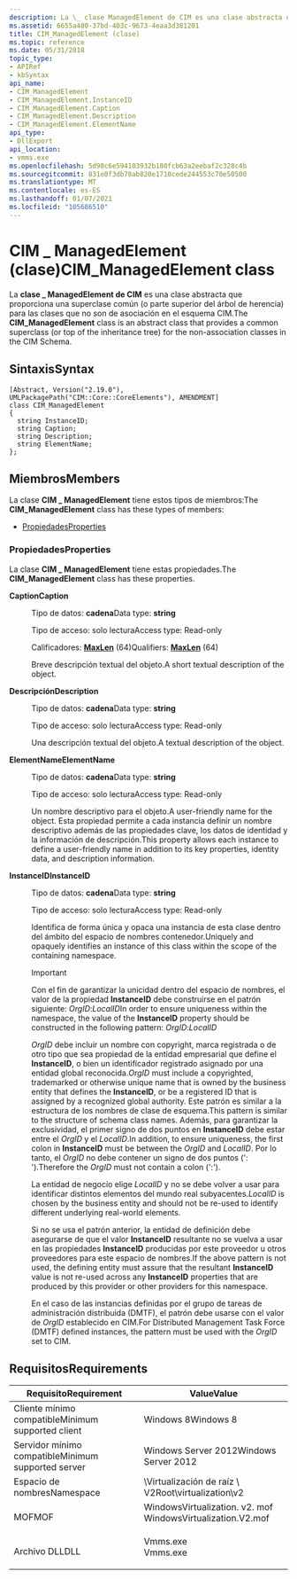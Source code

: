 ```yaml
---
description: La \_ clase ManagedElement de CIM es una clase abstracta que proporciona una superclase común (o parte superior del árbol de herencia) para las clases que no son de asociación en el esquema CIM.
ms.assetid: 6655a480-37bd-403c-9673-4eaa3d381201
title: CIM_ManagedElement (clase)
ms.topic: reference
ms.date: 05/31/2018
topic_type:
- APIRef
- kbSyntax
api_name:
- CIM_ManagedElement
- CIM_ManagedElement.InstanceID
- CIM_ManagedElement.Caption
- CIM_ManagedElement.Description
- CIM_ManagedElement.ElementName
api_type:
- DllExport
api_location:
- vmms.exe
ms.openlocfilehash: 5d98c6e594103932b180fcb63a2eebaf2c328c4b
ms.sourcegitcommit: 831e8f3db78ab820e1710cede244553c70e50500
ms.translationtype: MT
ms.contentlocale: es-ES
ms.lasthandoff: 01/07/2021
ms.locfileid: "105686510"
---
```

# <a name="cim_managedelement-class"></a><span data-ttu-id="95fc1-103">CIM \_ ManagedElement (clase)</span><span class="sxs-lookup"><span data-stu-id="95fc1-103">CIM\_ManagedElement class</span></span>

<span data-ttu-id="95fc1-104">La **clase \_ ManagedElement de CIM** es una clase abstracta que proporciona una superclase común (o parte superior del árbol de herencia) para las clases que no son de asociación en el esquema CIM.</span><span class="sxs-lookup"><span data-stu-id="95fc1-104">The **CIM\_ManagedElement** class is an abstract class that provides a common superclass (or top of the inheritance tree) for the non-association classes in the CIM Schema.</span></span>

## <a name="syntax"></a><span data-ttu-id="95fc1-105">Sintaxis</span><span class="sxs-lookup"><span data-stu-id="95fc1-105">Syntax</span></span>

``` syntax
[Abstract, Version("2.19.0"), UMLPackagePath("CIM::Core::CoreElements"), AMENDMENT]
class CIM_ManagedElement
{
  string InstanceID;
  string Caption;
  string Description;
  string ElementName;
};
```

## <a name="members"></a><span data-ttu-id="95fc1-106">Miembros</span><span class="sxs-lookup"><span data-stu-id="95fc1-106">Members</span></span>

<span data-ttu-id="95fc1-107">La clase **CIM \_ ManagedElement** tiene estos tipos de miembros:</span><span class="sxs-lookup"><span data-stu-id="95fc1-107">The **CIM\_ManagedElement** class has these types of members:</span></span>

-   [<span data-ttu-id="95fc1-108">Propiedades</span><span class="sxs-lookup"><span data-stu-id="95fc1-108">Properties</span></span>](#properties)

### <a name="properties"></a><span data-ttu-id="95fc1-109">Propiedades</span><span class="sxs-lookup"><span data-stu-id="95fc1-109">Properties</span></span>

<span data-ttu-id="95fc1-110">La clase **CIM \_ ManagedElement** tiene estas propiedades.</span><span class="sxs-lookup"><span data-stu-id="95fc1-110">The **CIM\_ManagedElement** class has these properties.</span></span>

<dl> <dt>

<span data-ttu-id="95fc1-111">**Caption**</span><span class="sxs-lookup"><span data-stu-id="95fc1-111">**Caption**</span></span>
</dt> <dd> <dl> <dt>

<span data-ttu-id="95fc1-112">Tipo de datos: **cadena**</span><span class="sxs-lookup"><span data-stu-id="95fc1-112">Data type: **string**</span></span>
</dt> <dt>

<span data-ttu-id="95fc1-113">Tipo de acceso: solo lectura</span><span class="sxs-lookup"><span data-stu-id="95fc1-113">Access type: Read-only</span></span>
</dt> <dt>

<span data-ttu-id="95fc1-114">Calificadores: [**MaxLen**](/windows/desktop/WmiSdk/standard-qualifiers) (64)</span><span class="sxs-lookup"><span data-stu-id="95fc1-114">Qualifiers: [**MaxLen**](/windows/desktop/WmiSdk/standard-qualifiers) (64)</span></span>
</dt> </dl>

<span data-ttu-id="95fc1-115">Breve descripción textual del objeto.</span><span class="sxs-lookup"><span data-stu-id="95fc1-115">A short textual description of the object.</span></span>

</dd> <dt>

<span data-ttu-id="95fc1-116">**Descripción**</span><span class="sxs-lookup"><span data-stu-id="95fc1-116">**Description**</span></span>
</dt> <dd> <dl> <dt>

<span data-ttu-id="95fc1-117">Tipo de datos: **cadena**</span><span class="sxs-lookup"><span data-stu-id="95fc1-117">Data type: **string**</span></span>
</dt> <dt>

<span data-ttu-id="95fc1-118">Tipo de acceso: solo lectura</span><span class="sxs-lookup"><span data-stu-id="95fc1-118">Access type: Read-only</span></span>
</dt> </dl>

<span data-ttu-id="95fc1-119">Una descripción textual del objeto.</span><span class="sxs-lookup"><span data-stu-id="95fc1-119">A textual description of the object.</span></span>

</dd> <dt>

<span data-ttu-id="95fc1-120">**ElementName**</span><span class="sxs-lookup"><span data-stu-id="95fc1-120">**ElementName**</span></span>
</dt> <dd> <dl> <dt>

<span data-ttu-id="95fc1-121">Tipo de datos: **cadena**</span><span class="sxs-lookup"><span data-stu-id="95fc1-121">Data type: **string**</span></span>
</dt> <dt>

<span data-ttu-id="95fc1-122">Tipo de acceso: solo lectura</span><span class="sxs-lookup"><span data-stu-id="95fc1-122">Access type: Read-only</span></span>
</dt> </dl>

<span data-ttu-id="95fc1-123">Un nombre descriptivo para el objeto.</span><span class="sxs-lookup"><span data-stu-id="95fc1-123">A user-friendly name for the object.</span></span> <span data-ttu-id="95fc1-124">Esta propiedad permite a cada instancia definir un nombre descriptivo además de las propiedades clave, los datos de identidad y la información de descripción.</span><span class="sxs-lookup"><span data-stu-id="95fc1-124">This property allows each instance to define a user-friendly name in addition to its key properties, identity data, and description information.</span></span>

</dd> <dt>

<span data-ttu-id="95fc1-125">**InstanceID**</span><span class="sxs-lookup"><span data-stu-id="95fc1-125">**InstanceID**</span></span>
</dt> <dd> <dl> <dt>

<span data-ttu-id="95fc1-126">Tipo de datos: **cadena**</span><span class="sxs-lookup"><span data-stu-id="95fc1-126">Data type: **string**</span></span>
</dt> <dt>

<span data-ttu-id="95fc1-127">Tipo de acceso: solo lectura</span><span class="sxs-lookup"><span data-stu-id="95fc1-127">Access type: Read-only</span></span>
</dt> </dl>

<span data-ttu-id="95fc1-128">Identifica de forma única y opaca una instancia de esta clase dentro del ámbito del espacio de nombres contenedor.</span><span class="sxs-lookup"><span data-stu-id="95fc1-128">Uniquely and opaquely identifies an instance of this class within the scope of the containing namespace.</span></span>

> [!IMPORTANT]
>
> <span data-ttu-id="95fc1-129">Con el fin de garantizar la unicidad dentro del espacio de nombres, el valor de la propiedad **InstanceID** debe construirse en el patrón siguiente: *OrgID*:*LocalID*</span><span class="sxs-lookup"><span data-stu-id="95fc1-129">In order to ensure uniqueness within the namespace, the value of the **InstanceID** property should be constructed in the following pattern: *OrgID*:*LocalID*</span></span>
>
> <span data-ttu-id="95fc1-130">*OrgID* debe incluir un nombre con copyright, marca registrada o de otro tipo que sea propiedad de la entidad empresarial que define el **InstanceID**, o bien un identificador registrado asignado por una entidad global reconocida.</span><span class="sxs-lookup"><span data-stu-id="95fc1-130">*OrgID* must include a copyrighted, trademarked or otherwise unique name that is owned by the business entity that defines the **InstanceID**, or be a registered ID that is assigned by a recognized global authority.</span></span> <span data-ttu-id="95fc1-131">Este patrón es similar a la estructura de los nombres de clase de esquema.</span><span class="sxs-lookup"><span data-stu-id="95fc1-131">This pattern is similar to the structure of schema class names.</span></span> <span data-ttu-id="95fc1-132">Además, para garantizar la exclusividad, el primer signo de dos puntos en **InstanceID** debe estar entre el *OrgID* y el *LocalID*.</span><span class="sxs-lookup"><span data-stu-id="95fc1-132">In addition, to ensure uniqueness, the first colon in **InstanceID** must be between the *OrgID* and *LocalID*.</span></span> <span data-ttu-id="95fc1-133">Por lo tanto, el *OrgID* no debe contener un signo de dos puntos (': ').</span><span class="sxs-lookup"><span data-stu-id="95fc1-133">Therefore the *OrgID* must not contain a colon (':').</span></span>
>
> <span data-ttu-id="95fc1-134">La entidad de negocio elige *LocalID* y no se debe volver a usar para identificar distintos elementos del mundo real subyacentes.</span><span class="sxs-lookup"><span data-stu-id="95fc1-134">*LocalID* is chosen by the business entity and should not be re-used to identify different underlying real-world elements.</span></span>
>
> <span data-ttu-id="95fc1-135">Si no se usa el patrón anterior, la entidad de definición debe asegurarse de que el valor **InstanceID** resultante no se vuelva a usar en las propiedades **InstanceID** producidas por este proveedor u otros proveedores para este espacio de nombres.</span><span class="sxs-lookup"><span data-stu-id="95fc1-135">If the above pattern is not used, the defining entity must assure that the resultant **InstanceID** value is not re-used across any **InstanceID** properties that are produced by this provider or other providers for this namespace.</span></span>
>
> <span data-ttu-id="95fc1-136">En el caso de las instancias definidas por el grupo de tareas de administración distribuida (DMTF), el patrón debe usarse con el valor de *OrgID* establecido en CIM.</span><span class="sxs-lookup"><span data-stu-id="95fc1-136">For Distributed Management Task Force (DMTF) defined instances, the pattern must be used with the *OrgID* set to CIM.</span></span>

 

</dd> </dl>

## <a name="requirements"></a><span data-ttu-id="95fc1-137">Requisitos</span><span class="sxs-lookup"><span data-stu-id="95fc1-137">Requirements</span></span>



| <span data-ttu-id="95fc1-138">Requisito</span><span class="sxs-lookup"><span data-stu-id="95fc1-138">Requirement</span></span> | <span data-ttu-id="95fc1-139">Value</span><span class="sxs-lookup"><span data-stu-id="95fc1-139">Value</span></span> |
|-------------------------------------|---------------------------------------------------------------------------------------------------------|
| <span data-ttu-id="95fc1-140">Cliente mínimo compatible</span><span class="sxs-lookup"><span data-stu-id="95fc1-140">Minimum supported client</span></span><br/> | <span data-ttu-id="95fc1-141">Windows 8</span><span class="sxs-lookup"><span data-stu-id="95fc1-141">Windows 8</span></span><br/>                                                                                    |
| <span data-ttu-id="95fc1-142">Servidor mínimo compatible</span><span class="sxs-lookup"><span data-stu-id="95fc1-142">Minimum supported server</span></span><br/> | <span data-ttu-id="95fc1-143">Windows Server 2012</span><span class="sxs-lookup"><span data-stu-id="95fc1-143">Windows Server 2012</span></span><br/>                                                                          |
| <span data-ttu-id="95fc1-144">Espacio de nombres</span><span class="sxs-lookup"><span data-stu-id="95fc1-144">Namespace</span></span><br/>                | <span data-ttu-id="95fc1-145">\\Virtualización de raíz \\ V2</span><span class="sxs-lookup"><span data-stu-id="95fc1-145">Root\\virtualization\\v2</span></span><br/>                                                                     |
| <span data-ttu-id="95fc1-146">MOF</span><span class="sxs-lookup"><span data-stu-id="95fc1-146">MOF</span></span><br/>                      | <dl> <span data-ttu-id="95fc1-147"><dt>WindowsVirtualization. v2. mof</dt></span><span class="sxs-lookup"><span data-stu-id="95fc1-147"><dt>WindowsVirtualization.V2.mof</dt></span></span> </dl> |
| <span data-ttu-id="95fc1-148">Archivo DLL</span><span class="sxs-lookup"><span data-stu-id="95fc1-148">DLL</span></span><br/>                      | <dl> <span data-ttu-id="95fc1-149"><dt>Vmms.exe</dt></span><span class="sxs-lookup"><span data-stu-id="95fc1-149"><dt>Vmms.exe</dt></span></span> </dl>                     |



 

